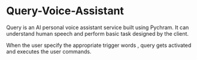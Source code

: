 # Query-Voice-Assistant

Query is an AI personal voice assistant service built using Pychram. 
It can understand human speech and perform basic task designed by the client.

When the user specify the appropriate trigger words , query gets activated and executes the user commands.
